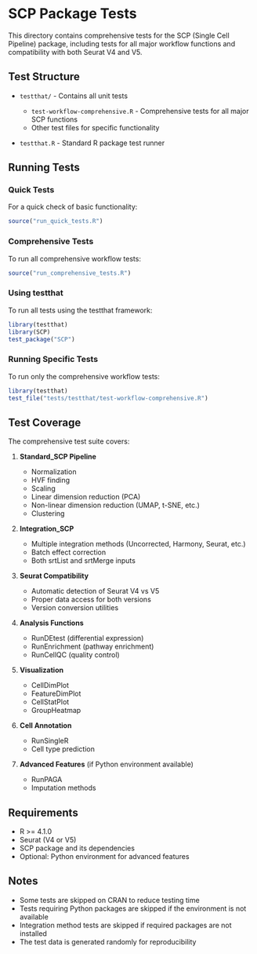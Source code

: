 # SCP Package Tests

This directory contains comprehensive tests for the SCP (Single Cell Pipeline) package, including tests for all major workflow functions and compatibility with both Seurat V4 and V5.

## Test Structure

- `testthat/` - Contains all unit tests
  - `test-workflow-comprehensive.R` - Comprehensive tests for all major SCP functions
  - Other test files for specific functionality

- `testthat.R` - Standard R package test runner

## Running Tests

### Quick Tests
For a quick check of basic functionality:
```r
source("run_quick_tests.R")
```

### Comprehensive Tests
To run all comprehensive workflow tests:
```r
source("run_comprehensive_tests.R")
```

### Using testthat
To run all tests using the testthat framework:
```r
library(testthat)
library(SCP)
test_package("SCP")
```

### Running Specific Tests
To run only the comprehensive workflow tests:
```r
library(testthat)
test_file("tests/testthat/test-workflow-comprehensive.R")
```

## Test Coverage

The comprehensive test suite covers:

1. **Standard_SCP Pipeline**
   - Normalization
   - HVF finding
   - Scaling
   - Linear dimension reduction (PCA)
   - Non-linear dimension reduction (UMAP, t-SNE, etc.)
   - Clustering

2. **Integration_SCP**
   - Multiple integration methods (Uncorrected, Harmony, Seurat, etc.)
   - Batch effect correction
   - Both srtList and srtMerge inputs

3. **Seurat Compatibility**
   - Automatic detection of Seurat V4 vs V5
   - Proper data access for both versions
   - Version conversion utilities

4. **Analysis Functions**
   - RunDEtest (differential expression)
   - RunEnrichment (pathway enrichment)
   - RunCellQC (quality control)

5. **Visualization**
   - CellDimPlot
   - FeatureDimPlot
   - CellStatPlot
   - GroupHeatmap

6. **Cell Annotation**
   - RunSingleR
   - Cell type prediction

7. **Advanced Features** (if Python environment available)
   - RunPAGA
   - Imputation methods

## Requirements

- R >= 4.1.0
- Seurat (V4 or V5)
- SCP package and its dependencies
- Optional: Python environment for advanced features

## Notes

- Some tests are skipped on CRAN to reduce testing time
- Tests requiring Python packages are skipped if the environment is not available
- Integration method tests are skipped if required packages are not installed
- The test data is generated randomly for reproducibility